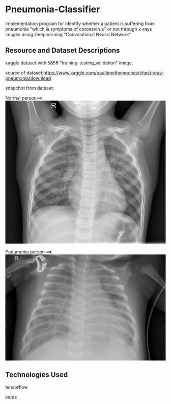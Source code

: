 # Pneumonia-Classifier
Implementation program for identify whether a patient is suffering from pneumonia "which is symptoms of coronavirus" or not  through x-rays images using Deeplearning "Convolutional Neural Network" 

## Resource and Dataset Descriptions
kaggle dataset with 5856 "training-testing_validation" image.

source of dataset:https://www.kaggle.com/paultimothymooney/chest-xray-pneumonia/download

snapchot from dataset:

Normal person==>
![alt text](https://github.com/AhmedMokbel/Pneumonia-Classifier/blob/master/dataset/train/NORMAL/IM-0115-0001.jpeg)

Pneumonia person ==>
![alt text](https://github.com/AhmedMokbel/Pneumonia-Classifier/blob/master/dataset/train/PNEUMONIA/person1000_bacteria_2931.jpeg)

## Technologies Used
tensorflow

keras
